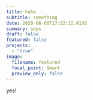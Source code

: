 ```yaml
---
title: haha
subtitle: something
date: 2020-06-08T17:52:22.019Z
summary: oops
draft: false
featured: false
projects:
  - "true"
image:
  filename: featured
  focal_point: Smart
  preview_only: false
---
```

yes!
